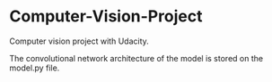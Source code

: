 # Computer-Vision-Project

Computer vision project with Udacity.

The convolutional network architecture of the model is stored on the model.py file.
